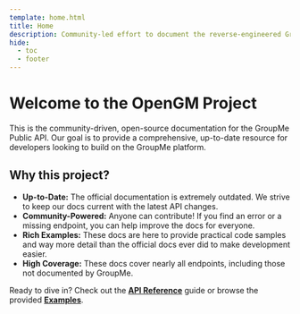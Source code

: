 ```yaml
---
template: home.html
title: Home
description: Community-led effort to document the reverse-engineered GroupMe API.
hide:
  - toc
  - footer
---
```


# Welcome to the OpenGM Project

This is the community-driven, open-source documentation for the GroupMe Public API. Our goal is to provide a comprehensive, up-to-date resource for developers looking to build on the GroupMe platform.

## Why this project?

- **Up-to-Date:** The official documentation is extremely outdated. We strive to keep our docs current with the latest API changes.
- **Community-Powered:** Anyone can contribute! If you find an error or a missing endpoint, you can help improve the docs for everyone.
- **Rich Examples:** These docs are here to provide practical code samples and way more detail than the official docs ever did to make development easier.
- **High Coverage:** These docs cover nearly all endpoints, including those not documented by GroupMe.
  
Ready to dive in? Check out the [**API Reference**](./api) guide or browse the provided [**Examples**](./examples).
